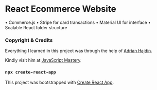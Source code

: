 # React Ecommerce Website

• Commerce.js
• Stripe for card transactions
• Material UI for interface
• Scalable React folder structure

### Copyright & Credits

Everything I learned in this project was through the help of [Adrian Hajdin](https://github.com/adrianhajdin).

Kindly visit him at [JavaScript Mastery](https://www.youtube.com/channel/UCmXmlB4-HJytD7wek0Uo97A).

### `npx create-react-app`

This project was bootstrapped with [Create React App](https://github.com/facebook/create-react-app).
